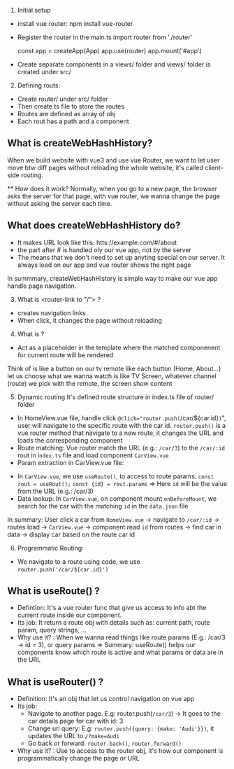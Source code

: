 1. Initial setup
- install vue router: npm install vue-router
- Register the router in the main.ts
    import router from './router'

    const app = createApp(App)
    app.use(router)
    app.mount('#app')
- Create separate components in a views/ folder and views/ folder is created under src/

2. Defining routs: 
- Create router/ under src/ folder
- Then create ts file to store the routes
- Routes are defined as array of obj
- Each rout has a path and a component


## What is createWebHashHistory?
When we build website with vue3 and use vue Router, we want to let user move btw diff pages without reloading the whole website, it's called client-side routing. 

** How does it work?
Normally, when you go to a new page, the browser asks the server for that page, with vue router, we wanna change the page without asking the server each time. 

## What does createWebHashHistory do? 
- It makes URL look like this: htts://example.com/#/about
- the part after # is handled oly our vue app, not by the server
- The means that we don't need to set up anyting special on our server. It always load on our app and vue router shows the right page

In summmary, createWebHashHistory is simple way to make our vue app handle page navigation. 

3. What is <router-link to "/"></router-link> ? 
- creates navigation links
- When click, it changes the page without reloading



4. What is <router-view/> ? 
- Act as a placeholder in the template where the matched componenent for current route will be rendered

Think of <RouterLink> is like a button on our tv remote like each button (Home, About...) let us choose what we wanna watch
<router-view> is like TV Screen, whatever channel (route) we pick with the remote, the screen show content

5. Dynamic routing 
It's defined route structure in index.ts file of router/ folder
- In HomeView.vue file, handle click   `@click="router.push(`/car/${car.id}`)`", user will navigate to the specific route with the car id. 
    `router.push()` is a vue router method that navigate to a new route, it changes the URL and loads the corresponding component
- Route matching: Vue router match the URL (e.g.: `/car/3`) to the `/car/:id` rout in i`ndex.ts` file and load component `CarView.vue`
- Param extraction in CarView.vue file: 
 + In `CarView.vue`, we use `useRoute()`, to access to route params:
  `const rout = useRout();`
  `const {id} = rout.params` => Here `id` will be the value from the URL (e.g.: /car/3)
  + Data lookup: 
  In `CarView.vue`, on component mount `onBeforeMount`, we search for the car with the matching `id` in the `data.json` file

  In summary: 
  User click a car from `HomeView.vue` -> navigate to `/car/:id` -> routes load -> `CarView.vue` -> component read `id` from routes -> find car in data -> display car based on the route car id

6. Programmatic Routing: 
- We navigate to a route using code, we use `router.push('/car/${car.id}')`


## What is useRoute() ? 
- Defintion: It's a vue router func that give us access to info abt the current route inside our component. 
- Its job: It return a route obj with details such as: current path, route param, query strings, ...
- Why use it? : When we wanna read things like route params (E.g.: /car/3 -> id = 3), or query params
=> Summary: useRoute() helps our components know which route is active and what params or data are in the URL

## What is useRouter() ? 
- Definition: It's an obj that let us control navigation on vue app
- Its job: 
     + Navigate to another page. E.g: router.push(`/car/3`) -> It goes to the car details page for car with id: 3
     + Change url query: E.g: `router.push({query: {make: 'Audi'}})`, it updates the URL to `/?make=Audi`
     + Go back or forward. `router.back()`, `router.forward()`
- Why use it? : Use to access to the router obj, it's  how our component is programmatically change the page or URL
    